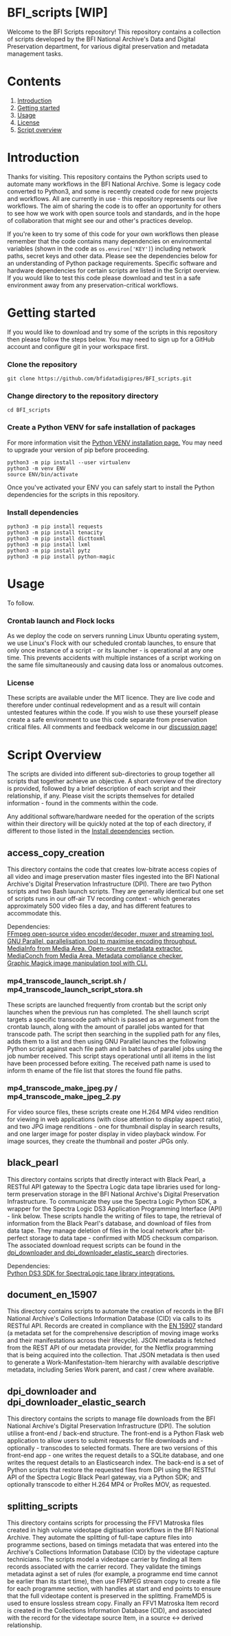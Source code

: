 # BFI_scripts [WIP]
Welcome to the BFI Scripts repository! This repository contains a collection of scripts developed by the BFI National Archive's Data and Digital Preservation department, for various digital preservation and metadata management tasks.


# Contents

1. [Introduction](#-Introduction)
2. [Getting started](#-Getting-Started)
3. [Usage](#-Usage)
4. [License](###-License)
5. [Script overview](#-Script-Overview)


# Introduction

Thanks for visiting. This repository contains the Python scripts used to automate many workflows in the BFI National Archive. Some is legacy code converted to Python3, and some is recently created code for new projects and workflows. All are currently in use - this repository represents our live workflows. The aim of sharing the code is to offer an opportunity for others to see how we work with open source tools and standards, and in the hope of collaboration that might see our and other's practices develop.

If you're keen to try some of this code for your own workflows then please remember that the code contains many dependencies on environmental variables (shown in the code as `os.environ['KEY']`) including network paths, secret keys and other data. Please see the dependencies below for an understanding of Python package requirements. Specific software and hardware dependencies for certain scripts are listed in the Script overview. If you would like to test this code please download and test in a safe environment away from any preservation-critical workflows.


# Getting started

If you would like to download and try some of the scripts in this repository then please follow the steps below. You may need to sign up for a GitHub account and configure git in your workspace first.

### Clone the repository
`git clone https://github.com/bfidatadigipres/BFI_scripts.git`

### Change directory to the repository directory
`cd BFI_scripts`

### Create a Python VENV for safe installation of packages
For more information visit the [Python VENV installation page.](https://packaging.python.org/en/latest/guides/installing-using-pip-and-virtual-environments/)
You may need to upgrade your version of pip before proceeding.

`python3 -m pip install --user virtualenv`  
`python3 -m venv ENV`  
`source ENV/bin/activate`  

Once you've activated your ENV you can safely start to install the Python dependencies for the scripts in this repository.

### Install dependencies
`python3 -m pip install requests`  
`python3 -m pip install tenacity`  
`python3 -m pip install dicttoxml`  
`python3 -m pip install lxml`  
`python3 -m pip install pytz`  
`python3 -m pip install python-magic`  


# Usage

To follow.

### Crontab launch and Flock locks

As we deploy the code on servers running Linux Ubuntu operating system, we use Linux's Flock with our scheduled crontab launches, to ensure that only once instance of a script - or its launcher - is operational at any one time. This prevents accidents with multiple instances of a script working on the same file simultaneously and causing data loss or anomalous outcomes.

### License
These scripts are available under the MIT licence. They are live code and therefore under continual redevelopment and as a result will contain untested features within the code. If you wish to use these yourself please create a safe environment to use this code separate from preservation critical files. All comments and feedback welcome in our [discussion page!](https://github.com/bfidatadigipres/BFI_scripts/discussions)


# Script Overview

The scripts are divided into different sub-directories to group together all scripts that together achieve an objective. A short overview of the directory is provided, followed by a brief description of each script and their relationship, if any. Please visit the scripts themselves for detailed information - found in the comments within the code.  

Any additional software/hardware needed for the operation of the scripts within their directory will be quickly noted at the top of each directory, if different to those listed in the [Install dependencies](###-Install-dependencies) section.  

## access_copy_creation

This directory contains the code that creates low-bitrate access copies of all video and image preservation master files ingested into the BFI National Archive's Digital Preservation Infrastructure (DPI). There are two Python scripts and two Bash launch scripts. They are generally identical but one set of scripts runs in our off-air TV recording context - which generates approximately 500 video files a day, and has different features to accommodate this.

Dependencies:  
[FFmpeg open-source video encoder/decoder, muxer and streaming tool.](https://ffmpeg.org)  
[GNU Parallel, parallelisation tool to maximise encoding throughput.](https://www.gnu.org/software/parallel/)
[MediaInfo from Media Area. Open-source metadata extractor.](https://mediaarea.net/mediainfo)  
[MediaConch from Media Area. Metadata compliance checker.](https://mediaarea.net/mediaconch)  
[Graphic Magick image manipulation tool with CLI.](http://www.graphicsmagick.org/download.html)   

### mp4_transcode_launch_script.sh / mp4_transcode_launch_script_stora.sh

These scripts are launched frequently from crontab but the script only launches when the previous run has completed. The shell launch script targets a specific transcode path which is passed as an argument from the crontab launch, along with the amount of parallel jobs wanted for that transcode path. The script then searching in the supplied path for any files, adds them to a list and then using GNU Parallel launches the following Python script against each file path and in batches of parallel jobs using the job number received. This script stays operational until all items in the list have been processed before exiting. The received path name is used to inform th ename of the file list that stores the found file paths.

### mp4_transcode_make_jpeg.py / mp4_transcode_make_jpeg_2.py

For video source files, these scripts create one H.264 MP4 video rendition for viewing in web applications (with close attention to display aspect ratio), and two JPG image renditions - one for thumbnail display in search results, and one larger image for poster display in video playback window. For image sources, they create the thumbnail and poster JPGs only.


## black_pearl

This directory contains scripts that directly interact with Black Pearl, a RESTful API gateway to the Spectra Logic data tape libraries used for long-term preservation storage in the BFI National Archive's Digital Preservation Infrastructure. To communicate they use the Spectra Logic Python SDK, a wrapper for the Spectra Logic DS3 Application Programming Interface (API) - link below. These scripts handle the writing of files to tape, the retrieval of information from the Black Pearl's database, and download of files from data tape. They manage deletion of files in the local network after bit-perfect storage to data tape - confirmed with MD5 checksum comparison. The associated download request scripts can be found in the [dpi_downloader and dpi_downloader_elastic_search](##-dpi_downloader-and-dpi_downloader_elastic_search) directories.

Dependencies:  
[Python DS3 SDK for SpectraLogic tape library integrations.](https://github.com/SpectraLogic/ds3_python_sdk)  


## document_en_15907

This directory contains scripts to automate the creation of records in the BFI National Archive's Collections Information Database (CID) via calls to its RESTful API. Records are created in compliance with the [EN 15907](https://filmstandards.org/fsc/index.php/EN_15907) standard (a metadata set for the comprehensive description of moving image works and their manifestations across their lifecycle). JSON metadata is fetched from the REST API of our metadata provider, for the Netflix programming that is being acquired into the collection. That JSON metadata is then used to generate a Work-Manifestation-Item hierarchy with available descriptive metadata, including Series Work parent, and cast / crew where available.


## dpi_downloader and dpi_downloader_elastic_search

This directory contains the scripts to manage file downloads from the BFI National Archive's Digital Preservation Infrastructure (DPI). The solution utilise a front-end / back-end structure. The front-end is a Python Flask web application to allow users to submit requests for file downloads and - optionally - transcodes to selected formats. There are two versions of this front-end app - one writes the request details to a SQLite database, and one writes the request details to an Elasticsearch index. The back-end is a set of Python scripts that restore the requested files from DPI using the RESTful API of the Spectra Logic Black Pearl gateway, via a Python SDK; and optionally transcode to either H.264 MP4 or ProRes MOV, as requested.


## splitting_scripts

This directory contains scripts for processing the FFV1 Matroska files created in high volume videotape digitisation workflows in the BFI National Archive. They automate the splitting of full-tape capture files into programme sections, based on timings metadata that was entered into the Archive's Collections Information Database (CID) by the videotape capture technicians. The scripts model a videotape carrier by finding all Item records associated with the carrier record. They validate the timings metadata aginst a set of rules (for example, a programme end time cannot be earlier than its start time), then use FFMPEG stream copy to create a file for each programme section, with handles at start and end points to ensure that the full videotape content is preserved in the splitting. FrameMD5 is used to ensure lossless stream copy. Finally an FFV1 Matroska Item record is created in the Collections Information Database (CID), and associated with the record for the videotape source Item, in a source <-> derived relationship.
